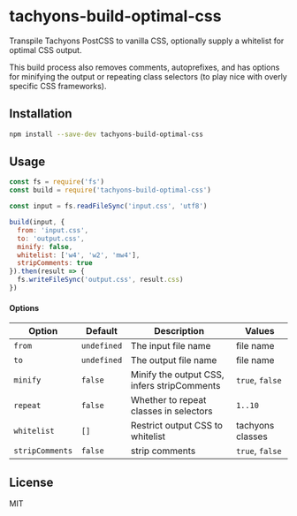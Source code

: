 # tachyons-build-optimal-css

Transpile Tachyons PostCSS to vanilla CSS, optionally supply a whitelist
for optimal CSS output.

This build process also removes comments, autoprefixes, and has options for minifying the output or repeating class selectors (to play nice with overly specific CSS frameworks).

## Installation

```bash
npm install --save-dev tachyons-build-optimal-css
```

## Usage

```javascript
const fs = require('fs')
const build = require('tachyons-build-optimal-css')

const input = fs.readFileSync('input.css', 'utf8')

build(input, {
  from: 'input.css',
  to: 'output.css',
  minify: false,
  whitelist: ['w4', 'w2', 'mw4'],
  stripComments: true
}).then(result => {
  fs.writeFileSync('output.css', result.css)
})
```

#### Options

| Option | Default | Description | Values |
| ------ | ------- | ----------- | ------ |
| `from` | `undefined` | The input file name | file name |
| `to` | `undefined` | The output file name | file name |
| `minify` | `false` | Minify the output CSS, infers stripComments | `true`, `false` |
| `repeat` | `false` | Whether to repeat classes in selectors | `1..10` |
| `whitelist` | `[]` | Restrict output CSS to whitelist | tachyons classes |
| `stripComments` | `false` | strip comments | `true`, `false` |

## License

MIT
